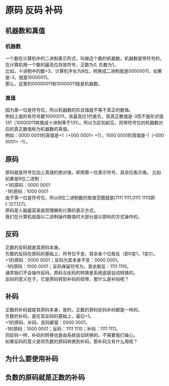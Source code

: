 # 原码 反码 补码
## 机器数和真值
### 机器数
一个数在计算机中的二进制表示形式，叫做这个数的机器数。机器数是带符号的，在计算机用一个数的最高位存放符号，正数为0, 负数为1。   
比如，十进制中的数+3，计算机字长为8位，转换成二进制就是00000011。如果是-3，就是10000011。    
那么，这里的00000011和10000011就是机器数。      
### 真值
因为第一位是符号位，所以机器数的形式值就不等于真正的数值。   
例如上面的有符号数10000011，其最高位1代表负，其真正数值是-3而不是形式值131（10000011转换成十进制等于131）。所以为区别起见，将带符号位的机器数对应的真正数值称为机器数的真值。    
例如：0000 0001的真值是+1（+000 0001= +1），1000 0001的真值是-1（–000 0001= –1）。      
## 原码
原码就是符号位加上真值的绝对值，即用第一位表示符号，其余位表示值。 比如如果是8位二进制：    
+1的原码：0000 0001   
-1的原码：1000 0001    
由于第一位是符号位，所以8位二进制数的取值范围就是[1111 1111,0111 1111]即[-127,127]。   
原码是人脑最容易直观理解和计算的表示方式。   
我们在计算机层面以二进制操作数值时大部分是以原码的方式操作的。   
## 反码
正数的反码就是其原码本身。   
负数的反码在原码的基础上，符号位不变，其余各个位取反（即0变1，1变0）。   
+1的原码：0000 0001；反码为其本身不变：0000 0001。   
-1的原码：1000 0001；反码保留符号为，其余取反：1111 1110。   
通常我们不会操作反码，原码与反码的转换是系统底层自动转换的。   
反码的意义在于，它是原码转到补码的纽带，那什么是补码呢？   
## 补码
正数的补码就是其原码本身，是的，正数的原码反码补码都是一样的。   
负数的补码，是在其反码的基础上，最后+1。    
+1的原码、补码、反码都是：0000 0001。   
-1的原码：1000 0001；反码：1111 1110；补码：1111 1111。   
同反码一样，补码的转换也是由系统自动转换的，不需要我们操心。   
如果反码的意义是将负数的原码转换到补码，那补码又有什么用呢？    
## 为什么要使用补码  

## 负数的原码就是正数的补码
